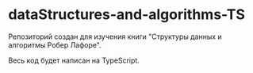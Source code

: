 # dataStructures-and-algorithms-TS
Репозиторий создан для изучения книги "Структуры данных и алгоритмы Робер Лафоре".

Весь код будет написан на TypeScript.
